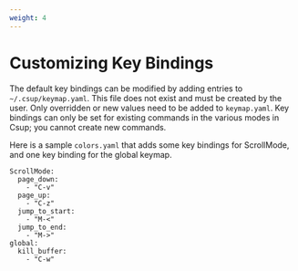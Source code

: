```yaml
---
weight: 4
---
```


# Customizing Key Bindings

The default key bindings can be modified by adding entries to
`~/.csup/keymap.yaml`. This file does not exist and must be created by the
user.  Only overridden or new values need to be added to `keymap.yaml`.
Key bindings can only be set for existing commands in the various modes
in Csup; you cannot create new commands.

Here is a sample `colors.yaml` that adds some key bindings for ScrollMode,
and one key binding for the global keymap.

```
ScrollMode:
  page_down:
    - "C-v"
  page_up:
    - "C-z"
  jump_to_start:
    - "M-<"
  jump_to_end:
    - "M->"
global:
  kill_buffer:
    - "C-w"
```

